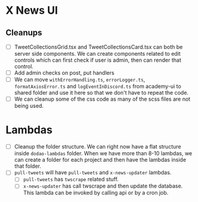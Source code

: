 # X News UI

## Cleanups
- [ ] TweetCollectionsGrid.tsx and TweetCollectionsCard.tsx can both be server side components. We can create components
related to edit controls which can first check if user is admin, then can render that control.
- [ ] Add admin checks on post, put handlers
- [ ] We can move `withErrorHandling.ts`, `errorLogger.ts`, `formatAxiosError.ts` and `logEventInDiscord.ts` from academy-ui 
to shared folder and use it here so that we don't have to repeat the code.
- [ ] We can cleanup some of the css code as many of the scss files are not being used.

# Lambdas
- [ ] Cleanup the folder structure. We can right now have a flat structure inside `dodao-lambdas` folder. When we have more
than 8-10 lambdas, we can create a folder for each project and then have the lambdas inside that folder.
- [ ] `pull-tweets` will have `pull-tweets` and `x-news-updater` lambdas.
  - [ ] `pull-tweets` has `twscrape` related stuff.
  - [ ] `x-news-updater` has call twscrape and then update the database. This lambda can be invoked by calling api or 
    by a cron job.
